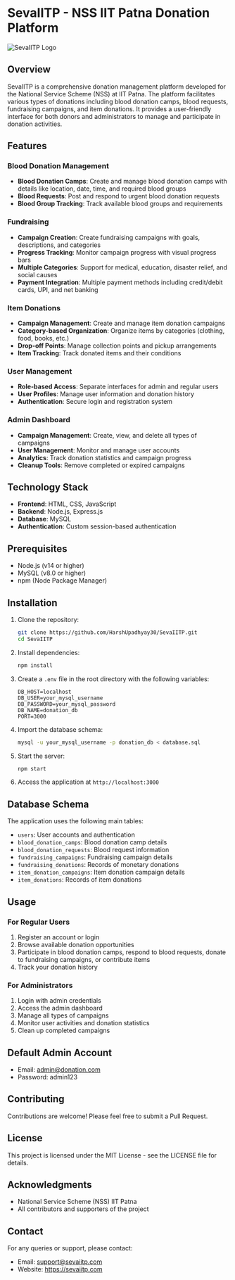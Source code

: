 # SevaIITP - NSS IIT Patna Donation Platform

![SevaIITP Logo](public/images/logo.png)

## Overview

SevaIITP is a comprehensive donation management platform developed for the National Service Scheme (NSS) at IIT Patna. The platform facilitates various types of donations including blood donation camps, blood requests, fundraising campaigns, and item donations. It provides a user-friendly interface for both donors and administrators to manage and participate in donation activities.

## Features

### Blood Donation Management
- **Blood Donation Camps**: Create and manage blood donation camps with details like location, date, time, and required blood groups
- **Blood Requests**: Post and respond to urgent blood donation requests
- **Blood Group Tracking**: Track available blood groups and requirements

### Fundraising
- **Campaign Creation**: Create fundraising campaigns with goals, descriptions, and categories
- **Progress Tracking**: Monitor campaign progress with visual progress bars
- **Multiple Categories**: Support for medical, education, disaster relief, and social causes
- **Payment Integration**: Multiple payment methods including credit/debit cards, UPI, and net banking

### Item Donations
- **Campaign Management**: Create and manage item donation campaigns
- **Category-based Organization**: Organize items by categories (clothing, food, books, etc.)
- **Drop-off Points**: Manage collection points and pickup arrangements
- **Item Tracking**: Track donated items and their conditions

### User Management
- **Role-based Access**: Separate interfaces for admin and regular users
- **User Profiles**: Manage user information and donation history
- **Authentication**: Secure login and registration system

### Admin Dashboard
- **Campaign Management**: Create, view, and delete all types of campaigns
- **User Management**: Monitor and manage user accounts
- **Analytics**: Track donation statistics and campaign progress
- **Cleanup Tools**: Remove completed or expired campaigns

## Technology Stack

- **Frontend**: HTML, CSS, JavaScript
- **Backend**: Node.js, Express.js
- **Database**: MySQL
- **Authentication**: Custom session-based authentication

## Prerequisites

- Node.js (v14 or higher)
- MySQL (v8.0 or higher)
- npm (Node Package Manager)

## Installation

1. Clone the repository:
   ```bash
   git clone https://github.com/HarshUpadhyay30/SevaIITP.git
   cd SevaIITP
   ```

2. Install dependencies:
   ```bash
   npm install
   ```

3. Create a `.env` file in the root directory with the following variables:
   ```
   DB_HOST=localhost
   DB_USER=your_mysql_username
   DB_PASSWORD=your_mysql_password
   DB_NAME=donation_db
   PORT=3000
   ```

4. Import the database schema:
   ```bash
   mysql -u your_mysql_username -p donation_db < database.sql
   ```

5. Start the server:
   ```bash
   npm start
   ```

6. Access the application at `http://localhost:3000`

## Database Schema

The application uses the following main tables:
- `users`: User accounts and authentication
- `blood_donation_camps`: Blood donation camp details
- `blood_donation_requests`: Blood request information
- `fundraising_campaigns`: Fundraising campaign details
- `fundraising_donations`: Records of monetary donations
- `item_donation_campaigns`: Item donation campaign details
- `item_donations`: Records of item donations

## Usage

### For Regular Users
1. Register an account or login
2. Browse available donation opportunities
3. Participate in blood donation camps, respond to blood requests, donate to fundraising campaigns, or contribute items
4. Track your donation history

### For Administrators
1. Login with admin credentials
2. Access the admin dashboard
3. Manage all types of campaigns
4. Monitor user activities and donation statistics
5. Clean up completed campaigns

## Default Admin Account
- Email: admin@donation.com
- Password: admin123

## Contributing

Contributions are welcome! Please feel free to submit a Pull Request.

## License

This project is licensed under the MIT License - see the LICENSE file for details.

## Acknowledgments

- National Service Scheme (NSS) IIT Patna
- All contributors and supporters of the project

## Contact

For any queries or support, please contact:
- Email: support@sevaiitp.com
- Website: https://sevaiitp.com

